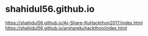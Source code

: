 # shahidul56.github.io



https://shahidul56.github.io/Ar-Share-KuHackthon2017/index.html
https://shahidul56.github.io/arsharekuhackthon/index.html
